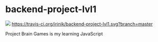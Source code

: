 # backend-project-lvl1
<a href="https://codeclimate.com/github/irinik/backend-project-lvl1/maintainability"><img src="https://api.codeclimate.com/v1/badges/52bf695e3cdd8d8f33cc/maintainability" /></a>
https://travis-ci.org/irinik/backend-project-lvl1.svg?branch=master



Project Brain Games is my learning JavaScript



